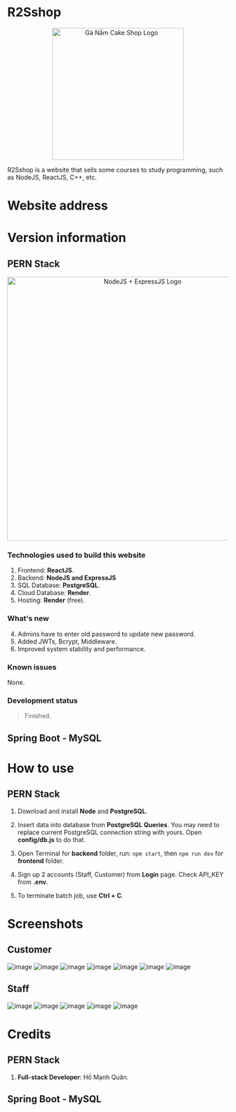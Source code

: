 # R2Sshop

<div align="center">
  <img src="https://github.com/user-attachments/assets/90841f53-c78e-48d2-ae0d-94e12915def1" alt="Gà Nấm Cake Shop Logo" width="300">
</div>

R2Sshop is a website that sells some courses to study programming, such as NodeJS, ReactJS, C++, etc.

# Website address


# Version information
## PERN Stack
<div align="center">
  <img src="https://github.com/user-attachments/assets/175a57dc-d00b-4857-a181-96097b535e7f" alt="NodeJS + ExpressJS Logo" width="600">
</div>

### Technologies used to build this website
1. Frontend: <b>ReactJS</b>.
2. Backend: <b>NodeJS and ExpressJS</b>
3. SQL Database: <b>PostgreSQL</b>.
4. Cloud Database: <b>Render</b>.
5. Hosting: <b>Render</b> (free).

### What's new
4. Admins have to enter old password to update new password.
5. Added JWTs, Bcrypt, Middleware.
6. Improved system stability and performance.

### Known issues
None.

### Development status
> Finished.

## Spring Boot - MySQL

# How to use
## PERN Stack
1. Download and install <b>Node</b> and <b>PostgreSQL</b>.
2. Insert data into database from **PostgreSQL Queries**. You may need to replace current PostgreSQL connection string with yours. Open <b>config/db.js</b> to do that.

3. Open Terminal for **backend** folder, run: `npm start`, then `npm run dev` for **frontend** folder.

4. Sign up 2 accounts (Staff, Customer) from **Login** page. Check API_KEY from **.env**.
5. To terminate batch job, use <b>Ctrl + C</b>.
   
# Screenshots
## Customer
![image](https://github.com/user-attachments/assets/ab51af55-20d0-4918-8831-77f12853e470)
![image](https://github.com/user-attachments/assets/43976cb3-6cf1-47d1-864c-4a90f563c9b2)
![image](https://github.com/user-attachments/assets/01fd04fb-682f-4bda-b26b-56a90c9b3d0f)
![image](https://github.com/user-attachments/assets/56ad0088-3d83-4ff4-bca8-50392d121f68)
![image](https://github.com/user-attachments/assets/8c881258-6345-4704-8d76-69823de2a8b6)
![image](https://github.com/user-attachments/assets/91fa9c33-ad8d-49df-90f5-7181972a75a0)
![image](https://github.com/user-attachments/assets/d21d87fe-a0c5-4a8f-bad1-005d2319dc4e)
## Staff
![image](https://github.com/user-attachments/assets/03c1232f-bf8a-4d1b-b4a1-f8138f47013c)
![image](https://github.com/user-attachments/assets/9b8fb45e-cba6-486b-a13a-92d59ecaa7b1)
![image](https://github.com/user-attachments/assets/15c3ed98-4d1f-4fe8-bd61-458db7264b0d)
![image](https://github.com/user-attachments/assets/625f1eb9-1540-449d-bcc1-2c32aa65d486)
![image](https://github.com/user-attachments/assets/410a3d15-0316-4ff4-8875-1f3ab497904e)
# Credits
## PERN Stack
1. **Full-stack Developer**: Hồ Mạnh Quân.

## Spring Boot - MySQL
